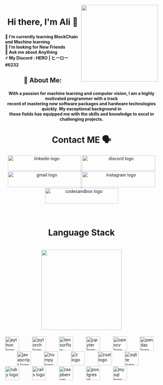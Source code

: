 <img align="right" height="253" src="https://raw.githubusercontent.com/cat-milk/Anime-Girls-Holding-Programming-Books/master/AI/mai-sakurajima-holding-hands-on-machine-learning.jpg"  />

###

<h1 align="center">Hi there, I'm Ali 👋</h1>

###

<h4 align="left">🔭 I’m currently learning BlockChain and Machine learning<br>🤝 I’m looking for New Friends<br>💬 Ask me about Anything<br>⚡ My Discord :   HERO | ヒーロー#6232</h4>

###

<h2 align="center">💫 About Me:</h2>

###

<h4 align="center">With a passion for machine learning and computer vision, I am a highly motivated programmer with a track<br>record of mastering new software packages and hardware technologies quickly. My exceptional background in<br>these fields has equipped me with the skills and knowledge to excel in challenging projects.</h4>

###

<h1 align="center">Contact ME 🗣</h1>

###

<div align="center">
  <a href="https://www.linkedin.com/in/ali-m-radwan/" target="_blank">
    <img src="https://raw.githubusercontent.com/maurodesouza/profile-readme-generator/master/src/assets/icons/social/linkedin/default.svg" width="241" height="51" alt="linkedin logo"  />
  </a>
  <a href="https://www.discordapp.com/users/500031099318304780" target="_blank">
    <img src="https://raw.githubusercontent.com/maurodesouza/profile-readme-generator/master/src/assets/icons/social/discord/default.svg" width="241" height="51" alt="discord logo"  />
  </a>
  <a href="https://www.alimosamin@gmail.com" target="_blank">
    <img src="https://raw.githubusercontent.com/maurodesouza/profile-readme-generator/master/src/assets/icons/social/gmail/default.svg" width="241" height="51" alt="gmail logo"  />
  </a>
  <a href="https://instagram.com/ali.moustafa.radwan?igshid=MzNlNGNkZWQ4Mg==" target="_blank">
    <img src="https://raw.githubusercontent.com/maurodesouza/profile-readme-generator/master/src/assets/icons/social/instagram/default.svg" width="241" height="51" alt="instagram logo"  />
  </a>
  <a href="https://aliradwan.netlify.app/" target="_blank">
    <img src="https://raw.githubusercontent.com/maurodesouza/profile-readme-generator/master/src/assets/icons/social/codesandbox/default.svg" width="241" height="51" alt="codesandbox logo"  />
  </a>
</div>

###

<p align="left"></p>

###

<p align="left"></p>

###

<br clear="both">

<h1 align="center">Language Stack</h1>

###

<br clear="both">

<div align="center">
  <img height="264" src="https://thumbs.gfycat.com/ExaltedAccomplishedHornedtoad-size_restricted.gif"  />
</div>

###

<div align="left">
  <img src="https://cdn.simpleicons.org/python/3776AB" height="46" alt="python logo"  />
  <img width="35" />
  <img src="https://cdn.simpleicons.org/pytorch/EE4C2C" height="46" alt="pytorch logo"  />
  <img width="35" />
  <img src="https://cdn.simpleicons.org/tensorflow/FF6F00" height="46" alt="tensorflow logo"  />
  <img width="35" />
  <img src="https://cdn.simpleicons.org/jupyter/F37626" height="46" alt="jupyter logo"  />
  <img width="35" />
  <img src="https://cdn.simpleicons.org/opencv/5C3EE8" height="46" alt="opencv logo"  />
  <img width="35" />
  <img src="https://cdn.simpleicons.org/pandas/150458" height="46" alt="pandas logo"  />
  <img width="35" />
  <img src="https://cdn.simpleicons.org/javascript/F7DF1E" height="46" alt="javascript logo"  />
  <img width="35" />
  <img src="https://cdn.simpleicons.org/numpy/013243" height="46" alt="numpy logo"  />
  <img width="35" />
  <img src="https://cdn.simpleicons.org/r/276DC3" height="46" alt="r logo"  />
  <img width="35" />
  <img src="https://cdn.simpleicons.org/rust/000000" height="46" alt="rust logo"  />
  <img width="35" />
  <img src="https://cdn.simpleicons.org/sqlite/003B57" height="46" alt="sqlite logo"  />
  <img width="35" />
  <img src="https://cdn.simpleicons.org/ruby/CC342D" height="46" alt="ruby logo"  />
  <img width="35" />
  <img src="https://cdn.simpleicons.org/rubyonrails/CC0000" height="46" alt="rails logo"  />
  <img width="35" />
  <img src="https://cdn.simpleicons.org/raspberrypi/A22846" height="46" alt="raspberrypi logo"  />
  <img width="35" />
  <img src="https://cdn.simpleicons.org/postgresql/4169E1" height="46" alt="postgresql logo"  />
  <img width="35" />
  <img src="https://cdn.simpleicons.org/mysql/4479A1" height="46" alt="mysql logo"  />
</div>

###
